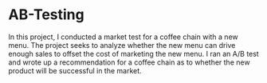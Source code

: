 # AB-Testing

In this project, I conducted a market test for a coffee chain with a new menu. 
The project seeks to analyze whether the new menu can drive enough sales to offset the cost of marketing the new menu. 
I ran an A/B test and wrote up a recommendation for a coffee chain as to whether the new product will be successful in the market.
